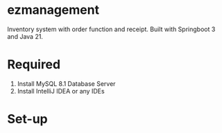 # ezmanagement
Inventory system with order function and receipt. Built with Springboot 3 and Java 21.

# Required
1. Install MySQL 8.1 Database Server
2. Install IntelliJ IDEA or any IDEs

# Set-up
